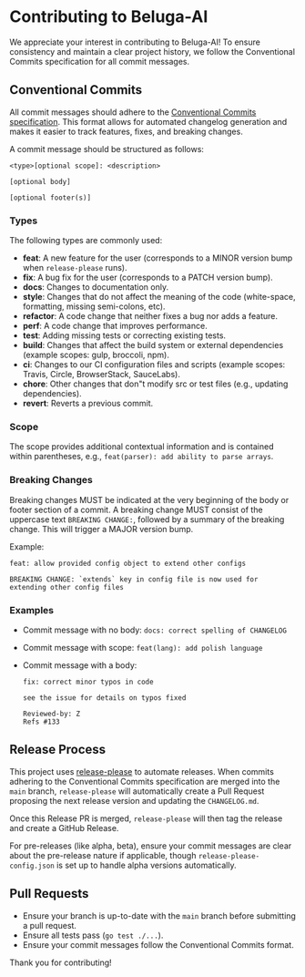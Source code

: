 # Contributing to Beluga-AI

We appreciate your interest in contributing to Beluga-AI! To ensure consistency and maintain a clear project history, we follow the Conventional Commits specification for all commit messages.

## Conventional Commits

All commit messages should adhere to the [Conventional Commits specification](https://www.conventionalcommits.org/en/v1.0.0/). This format allows for automated changelog generation and makes it easier to track features, fixes, and breaking changes.

A commit message should be structured as follows:

```
<type>[optional scope]: <description>

[optional body]

[optional footer(s)]
```

### Types

The following types are commonly used:

*   **feat**: A new feature for the user (corresponds to a MINOR version bump when `release-please` runs).
*   **fix**: A bug fix for the user (corresponds to a PATCH version bump).
*   **docs**: Changes to documentation only.
*   **style**: Changes that do not affect the meaning of the code (white-space, formatting, missing semi-colons, etc).
*   **refactor**: A code change that neither fixes a bug nor adds a feature.
*   **perf**: A code change that improves performance.
*   **test**: Adding missing tests or correcting existing tests.
*   **build**: Changes that affect the build system or external dependencies (example scopes: gulp, broccoli, npm).
*   **ci**: Changes to our CI configuration files and scripts (example scopes: Travis, Circle, BrowserStack, SauceLabs).
*   **chore**: Other changes that don"t modify src or test files (e.g., updating dependencies).
*   **revert**: Reverts a previous commit.

### Scope

The scope provides additional contextual information and is contained within parentheses, e.g., `feat(parser): add ability to parse arrays`.

### Breaking Changes

Breaking changes MUST be indicated at the very beginning of the body or footer section of a commit. A breaking change MUST consist of the uppercase text `BREAKING CHANGE:`, followed by a summary of the breaking change. This will trigger a MAJOR version bump.

Example:

```
feat: allow provided config object to extend other configs

BREAKING CHANGE: `extends` key in config file is now used for extending other config files
```

### Examples

*   Commit message with no body:
    `docs: correct spelling of CHANGELOG`

*   Commit message with scope:
    `feat(lang): add polish language`

*   Commit message with a body:
    ```
    fix: correct minor typos in code

    see the issue for details on typos fixed

    Reviewed-by: Z
    Refs #133
    ```

## Release Process

This project uses [release-please](https://github.com/googleapis/release-please) to automate releases. When commits adhering to the Conventional Commits specification are merged into the `main` branch, `release-please` will automatically create a Pull Request proposing the next release version and updating the `CHANGELOG.md`.

Once this Release PR is merged, `release-please` will then tag the release and create a GitHub Release.

For pre-releases (like alpha, beta), ensure your commit messages are clear about the pre-release nature if applicable, though `release-please-config.json` is set up to handle alpha versions automatically.

## Pull Requests

*   Ensure your branch is up-to-date with the `main` branch before submitting a pull request.
*   Ensure all tests pass (`go test ./...`).
*   Ensure your commit messages follow the Conventional Commits format.

Thank you for contributing!

